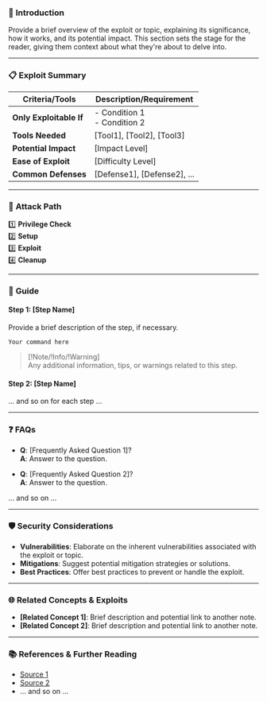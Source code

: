 
### 📌 **Introduction**

Provide a brief overview of the exploit or topic, explaining its significance, how it works, and its potential impact. This section sets the stage for the reader, giving them context about what they're about to delve into.

---

### 📋 **Exploit Summary**

|Criteria/Tools|Description/Requirement|
|---|---|
|**Only Exploitable If**|- Condition 1<br>- Condition 2|
|**Tools Needed**|[Tool1], [Tool2], [Tool3]|
|**Potential Impact**|[Impact Level]|
|**Ease of Exploit**|[Difficulty Level]|
|**Common Defenses**|[Defense1], [Defense2], ...|

---

### 🚀 **Attack Path**

1️⃣ **Privilege Check**  
2️⃣ **Setup**  
3️⃣ **Exploit**  
4️⃣ **Cleanup**

---

### 📖 **Guide**

#### **Step 1: [Step Name]**

Provide a brief description of the step, if necessary.

`Your command here`

> [!Note/!Info/!Warning]  
> Any additional information, tips, or warnings related to this step.

#### **Step 2: [Step Name]**

... and so on for each step ...

---

### ❓ **FAQs**

- **Q**: [Frequently Asked Question 1]?  
    **A**: Answer to the question.
    
- **Q**: [Frequently Asked Question 2]?  
    **A**: Answer to the question.
    

... and so on ...

---

### 🛡️ **Security Considerations**

- **Vulnerabilities**: Elaborate on the inherent vulnerabilities associated with the exploit or topic.
- **Mitigations**: Suggest potential mitigation strategies or solutions.
- **Best Practices**: Offer best practices to prevent or handle the exploit.

---

### 🌐 **Related Concepts & Exploits**

- **[Related Concept 1]**: Brief description and potential link to another note.
- **[Related Concept 2]**: Brief description and potential link to another note.

---

### 📚 **References & Further Reading**

- [Source 1](https://chat.openai.com/c/URL)
- [Source 2](https://chat.openai.com/c/URL)
- ... and so on ...

